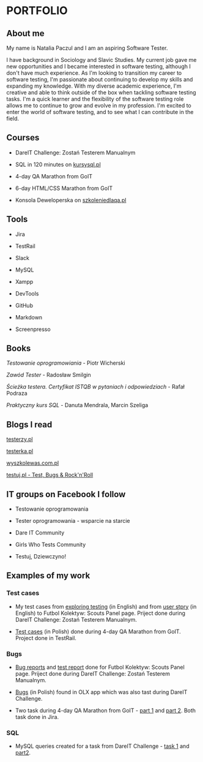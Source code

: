# PORTFOLIO

## About me

My name is Natalia Paczul and I am an aspiring Software Tester.

I have background in Sociology and Slavic Studies. My current job gave me new opportunities and I became interested in software testing, although I don't have much experience. As I'm looking to transition my career to software testing, I'm passionate about continuing to develop my skills and expanding my knowledge. With my diverse academic experience, I'm creative and able to think outside of the box when tackling software testing tasks. I'm a quick learner and the flexibility of the software testing role allows me to continue to grow and evolve in my profession. I'm excited to enter the world of software testing, and to see what I can contribute in the field.

## Courses
* DareIT Challenge: Zostań Testerem Manualnym

* SQL in 120 minutes on [kursysql.pl](https://www.kursysql.pl/)

* 4-day QA Marathon from GoIT

* 6-day HTML/CSS Marathon from GoIT

* Konsola Deweloperska on [szkoleniedlaqa.pl](https://szkoleniedlaqa.pl/konsola/)

## Tools
* Jira

* TestRail 

* Slack 

* MySQL 

* Xampp

* DevTools

* GitHub

* Markdown

* Screenpresso

## Books
*Testowanie oprogramowiania* - Piotr Wicherski

*Zawód Tester* - Radosław Smilgin

*Ścieżka testera. Certyfikat ISTQB w pytaniach i odpowiedziach* - Rafał Podraza

*Praktyczny kurs SQL* - Danuta Mendrala, Marcin Szeliga


## Blogs I read
[testerzy.pl](https://testerzy.pl/)

[testerka.pl](https://testerka.pl/)

[wyszkolewas.com.pl](https://www.wyszkolewas.com.pl/blog/)

[testuj.pl - Test, Bugs & Rock'n'Roll](https://testuj.pl/)

## IT groups on Facebook I follow

* Testowanie oprogramowania

* Tester oprogramowania - wsparcie na starcie

* Dare IT Community

* Girls Who Tests Community

* Testuj, Dziewczyno!

## Examples of my work

### Test cases ###
* My test cases from [exploring testing](https://github.com/NataliaPaczul/challenge_portfolio_Natalia/blob/main/Task%202/Subtask%201.md) (in English) and from [user stpry](https://github.com/NataliaPaczul/challenge_portfolio_Natalia/blob/main/Task%202/Subtask%202.md) (in English) to Futbol Kolektyw: Scouts Panel page. Priject done during DareIT Challenge: Zostań Testerem Manualnym.

* [Test cases](https://drive.google.com/drive/folders/1ueGQwVh1w3-hSMwB4U8TjfV28UjyXqMB) (in Polish) done during 4-day QA Marathon from GoIT. Project done in TestRail.

### Bugs ###
* [Bug reports](https://github.com/NataliaPaczul/challenge_portfolio_Natalia/tree/main/Task%203/Subtask%202) and [test report](https://drive.google.com/drive/folders/1TQckY_Dm6BPNjITicdtMVyfi8rx3yC7X?usp=sharing) done for Futbol Kolektyw: Scouts Panel page. Priject done during DareIT Challenge: Zostań Testerem Manualnym.

* [Bugs](https://github.com/NataliaPaczul/challenge_portfolio_Natalia/tree/main/Task%204/Subtask%202) (in Polish) found in OLX app which was also tast during DareIT Challenge.

* Two task during 4-day QA Marathon from GoIT - [part 1](https://drive.google.com/drive/folders/1SvJju7M6V0Ulv5gcUzWKidWzTS90sava) and [part 2](https://drive.google.com/drive/folders/1GE-kclK6-vETSyYUI5-1X-jAWuOTUSdO). Both task done in Jira.

### SQL ###
* MySQL queries created for a task from DareIT Challenge - [task 1](https://github.com/NataliaPaczul/challenge_portfolio_Natalia/tree/main/TASK%205/Subtask%203) and [part2](https://github.com/NataliaPaczul/challenge_portfolio_Natalia/blob/main/TASK%206/Subtask%202.md).
